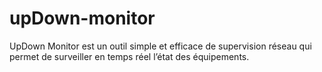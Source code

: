 # upDown-monitor
UpDown Monitor est un outil simple et efficace de supervision réseau qui permet de surveiller en temps réel l’état des équipements.
